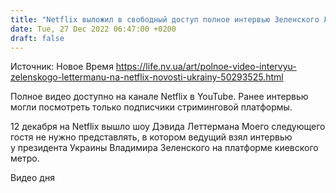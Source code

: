 ```yaml
---
title: "Netflix выложил в свободный доступ полное интервью Зеленского Леттерману"
date: Tue, 27 Dec 2022 06:47:00 +0200
draft: false
---
```

Источник: Новое Время https://life.nv.ua/art/polnoe-video-intervyu-zelenskogo-lettermanu-na-netflix-novosti-ukrainy-50293525.html


Полное видео доступно на канале Netflix в YouTube. Ранее интервью могли посмотреть только подписчики стриминговой платформы.

12 декабря на Netflix вышло шоу Дэвида Леттермана Моего следующего гостя не нужно представлять, в котором ведущий взял интервью у президента Украины Владимира Зеленского на платформе киевского метро.

 Видео дня   
